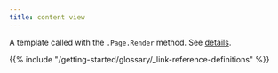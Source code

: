 ```yaml
---
title: content view
---
```


A template called with the `.Page.Render` method. See&nbsp;[details](/templates/content-view/).

{{% include "/getting-started/glossary/_link-reference-definitions" %}}

